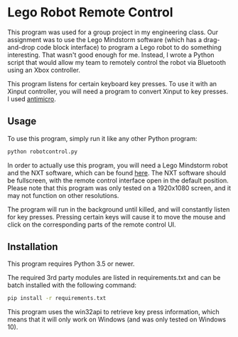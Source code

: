 # Lego Robot Remote Control

This program was used for a group project in my engineering class. Our assignment was to use the Lego Mindstorm software (which has a drag-and-drop code block interface) to program a Lego robot to do something interesting. That wasn't good enough for me. Instead, I wrote a Python script that would allow my team to remotely control the robot via Bluetooth using an Xbox controller.

This program listens for certain keyboard key presses. To use it with an Xinput controller, you will need a program to convert Xinput to key presses. I used [antimicro](https://github.com/AntiMicro/antimicro).

## Usage

To use this program, simply run it like any other Python program:

```sh
python robotcontrol.py
```

In order to actually use this program, you will need a Lego Mindstorm robot and the NXT software, which can be found [here](https://www.lego.com/en-us/mindstorms/downloads). The NXT software should be fullscreen, with the remote control interface open in the default position. Please note that this program was only tested on a 1920x1080 screen, and it may not function on other resolutions.

The program will run in the background until killed, and will constantly listen for key presses. Pressing certain keys will cause it to move the mouse and click on the corresponding parts of the remote control UI.

## Installation

This program requires Python 3.5 or newer.

The required 3rd party modules are listed in requirements.txt and can be batch installed with the following command:

```sh
pip install -r requirements.txt
```

This program uses the win32api to retrieve key press information, which means that it will only work on Windows (and was only tested on Windows 10).
